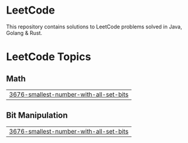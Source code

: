 # LeetCode
This repository contains solutions to LeetCode problems solved in Java, Golang & Rust.


<!---LeetCode Topics Start-->
# LeetCode Topics
## Math
|  |
| ------- |
| [3676-smallest-number-with-all-set-bits](https://github.com/ABHIJEET-MUNESHWAR/LeetCode/tree/master/3676-smallest-number-with-all-set-bits) |
## Bit Manipulation
|  |
| ------- |
| [3676-smallest-number-with-all-set-bits](https://github.com/ABHIJEET-MUNESHWAR/LeetCode/tree/master/3676-smallest-number-with-all-set-bits) |
<!---LeetCode Topics End-->
